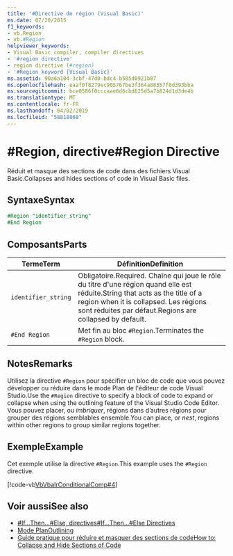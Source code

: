 ```yaml
---
title: '#Directive de région (Visual Basic)'
ms.date: 07/20/2015
f1_keywords:
- vb.Region
- vb.#Region
helpviewer_keywords:
- Visual Basic compiler, compiler directives
- '#region directive'
- region directive (#region)
- '#Region keyword [Visual Basic]'
ms.assetid: 90a6a104-3cbf-47d0-bdc4-b585d0921b87
ms.openlocfilehash: eaaf0f8279ec905767be3f364a88357f0d393bba
ms.sourcegitcommit: bce0586f0cccaae6d6cbd625d5a7b824d1d3de4b
ms.translationtype: MT
ms.contentlocale: fr-FR
ms.lasthandoff: 04/02/2019
ms.locfileid: "58818868"
---
```

# <a name="region-directive"></a><span data-ttu-id="fafc3-102">#Region, directive</span><span class="sxs-lookup"><span data-stu-id="fafc3-102">#Region Directive</span></span>
<span data-ttu-id="fafc3-103">Réduit et masque des sections de code dans des fichiers Visual Basic.</span><span class="sxs-lookup"><span data-stu-id="fafc3-103">Collapses and hides sections of code in Visual Basic files.</span></span>  
  
## <a name="syntax"></a><span data-ttu-id="fafc3-104">Syntaxe</span><span class="sxs-lookup"><span data-stu-id="fafc3-104">Syntax</span></span>  

```vb
#Region "identifier_string"  
#End Region  
```  
  
## <a name="parts"></a><span data-ttu-id="fafc3-105">Composants</span><span class="sxs-lookup"><span data-stu-id="fafc3-105">Parts</span></span>  
  
|<span data-ttu-id="fafc3-106">Terme</span><span class="sxs-lookup"><span data-stu-id="fafc3-106">Term</span></span>|<span data-ttu-id="fafc3-107">Définition</span><span class="sxs-lookup"><span data-stu-id="fafc3-107">Definition</span></span>|  
|---|---|  
|`identifier_string`|<span data-ttu-id="fafc3-108">Obligatoire.</span><span class="sxs-lookup"><span data-stu-id="fafc3-108">Required.</span></span> <span data-ttu-id="fafc3-109">Chaîne qui joue le rôle du titre d'une région quand elle est réduite.</span><span class="sxs-lookup"><span data-stu-id="fafc3-109">String that acts as the title of a region when it is collapsed.</span></span> <span data-ttu-id="fafc3-110">Les régions sont réduites par défaut.</span><span class="sxs-lookup"><span data-stu-id="fafc3-110">Regions are collapsed by default.</span></span>|  
|`#End Region`|<span data-ttu-id="fafc3-111">Met fin au bloc `#Region`.</span><span class="sxs-lookup"><span data-stu-id="fafc3-111">Terminates the `#Region` block.</span></span>|  
  
## <a name="remarks"></a><span data-ttu-id="fafc3-112">Notes</span><span class="sxs-lookup"><span data-stu-id="fafc3-112">Remarks</span></span>  
 <span data-ttu-id="fafc3-113">Utilisez la directive `#Region` pour spécifier un bloc de code que vous pouvez développer ou réduire dans le mode Plan de l'éditeur de code Visual Studio.</span><span class="sxs-lookup"><span data-stu-id="fafc3-113">Use the `#Region` directive to specify a block of code to expand or collapse when using the outlining feature of the Visual Studio Code Editor.</span></span> <span data-ttu-id="fafc3-114">Vous pouvez placer, ou *imbriquer*, régions dans d’autres régions pour grouper des régions semblables ensemble.</span><span class="sxs-lookup"><span data-stu-id="fafc3-114">You can place, or *nest*, regions within other regions to group similar regions together.</span></span>  
  
## <a name="example"></a><span data-ttu-id="fafc3-115">Exemple</span><span class="sxs-lookup"><span data-stu-id="fafc3-115">Example</span></span>  
 <span data-ttu-id="fafc3-116">Cet exemple utilise la directive `#Region`.</span><span class="sxs-lookup"><span data-stu-id="fafc3-116">This example uses the `#Region` directive.</span></span>  
  
 [!code-vb[VbVbalrConditionalComp#4](~/samples/snippets/visualbasic/VS_Snippets_VBCSharp/VbVbalrConditionalComp/VB/Class1.vb#4)]  
  
## <a name="see-also"></a><span data-ttu-id="fafc3-117">Voir aussi</span><span class="sxs-lookup"><span data-stu-id="fafc3-117">See also</span></span>

- [<span data-ttu-id="fafc3-118">#If...Then...#Else, directives</span><span class="sxs-lookup"><span data-stu-id="fafc3-118">#If...Then...#Else Directives</span></span>](../../../visual-basic/language-reference/directives/if-then-else-directives.md)
- [<span data-ttu-id="fafc3-119">Mode Plan</span><span class="sxs-lookup"><span data-stu-id="fafc3-119">Outlining</span></span>](/visualstudio/ide/outlining)
- [<span data-ttu-id="fafc3-120">Guide pratique pour réduire et masquer des sections de code</span><span class="sxs-lookup"><span data-stu-id="fafc3-120">How to: Collapse and Hide Sections of Code</span></span>](../../../visual-basic/programming-guide/program-structure/how-to-collapse-and-hide-sections-of-code.md)
